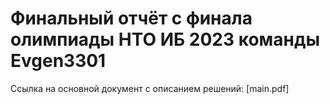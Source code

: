 
# Финальный отчёт с финала олимпиады НТО ИБ 2023 команды Evgen3301

Ссылка на основной документ с описанием решений: [main.pdf]

